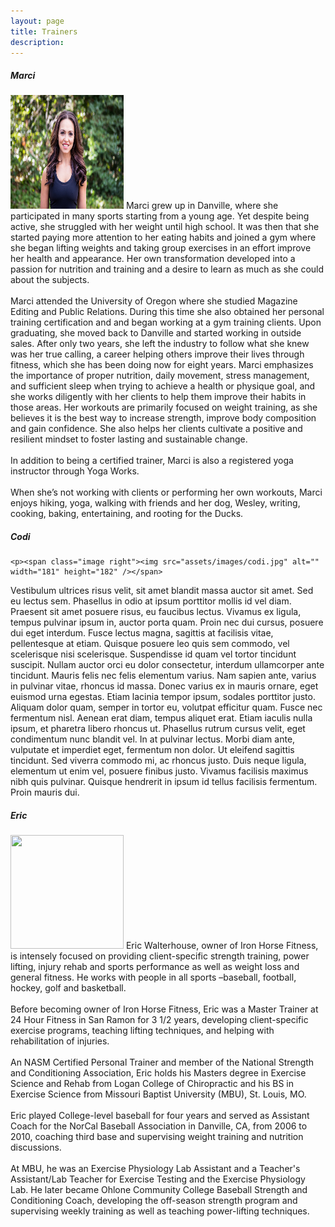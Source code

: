 ```yaml
---
layout: page
title: Trainers
description: 
---
```


<section>
<h5>Marci</h5>
	<p><span class="image left"><img src="assets/images/marci.jpg" alt="" width="181" height="182" /></span>
 Marci grew up in Danville, where she participated in many sports starting from a young age. Yet despite being active, she struggled with her weight until high school. It was then that she started paying more attention to her eating habits and joined a gym where she began lifting weights and taking group exercises in an effort improve her health and appearance. Her own transformation developed into a passion for nutrition and training and a desire to learn as much as she could about the subjects.<br><br>Marci attended the University of Oregon where she studied Magazine Editing and Public Relations. During this time she also obtained her personal training certification and and began working at a gym training clients. Upon graduating, she moved back to Danville and started working in outside sales. After only two years, she left the industry to follow what she knew was her true calling, a career helping others improve their lives through fitness, which she has been doing now for eight years. Marci emphasizes the importance of proper nutrition, daily movement, stress management, and sufficient sleep when trying to achieve a health or physique goal, and she works diligently with her clients to help them improve their habits in those areas. Her workouts are primarily focused on weight training, as she believes it is the best way to increase strength, improve body composition and gain confidence. She also helps her clients cultivate a positive and resilient mindset to foster lasting and sustainable change.<br><br>In addition to being a certified trainer, Marci is also a registered yoga instructor through Yoga Works.<br><br>When she’s not working with clients or performing her own workouts, Marci enjoys hiking, yoga, walking with friends and her dog, Wesley, writing, cooking, baking, entertaining, and rooting for the Ducks.</p>
 
 <h5 class="image right">Codi</h5>
 
	<p><span class="image right"><img src="assets/images/codi.jpg" alt="" width="181" height="182" /></span>
  Vestibulum ultrices risus velit, sit amet blandit massa auctor sit amet. Sed eu lectus sem. Phasellus in odio at ipsum porttitor mollis id vel diam. Praesent sit amet posuere risus, eu faucibus lectus. Vivamus ex ligula, tempus pulvinar ipsum in, auctor porta quam. Proin nec dui cursus, posuere dui eget interdum. Fusce lectus magna, sagittis at facilisis vitae, pellentesque at etiam. Quisque posuere leo quis sem commodo, vel scelerisque nisi scelerisque. Suspendisse id quam vel tortor tincidunt suscipit. Nullam auctor orci eu dolor consectetur, interdum ullamcorper ante tincidunt. Mauris felis nec felis elementum varius. Nam sapien ante, varius in pulvinar vitae, rhoncus id massa. Donec varius ex in mauris ornare, eget euismod urna egestas. Etiam lacinia tempor ipsum, sodales porttitor justo. Aliquam dolor quam, semper in tortor eu, volutpat efficitur quam. Fusce nec fermentum nisl. Aenean erat diam, tempus aliquet erat. Etiam iaculis nulla ipsum, et pharetra libero rhoncus ut. Phasellus rutrum cursus velit, eget condimentum nunc blandit vel. In at pulvinar lectus. Morbi diam ante, vulputate et imperdiet eget, fermentum non dolor. Ut eleifend sagittis tincidunt. Sed viverra commodo mi, ac rhoncus justo. Duis neque ligula, elementum ut enim vel, posuere finibus justo. Vivamus facilisis maximus nibh quis pulvinar. Quisque hendrerit in ipsum id tellus facilisis fermentum. Proin mauris dui.</p>
  
  <h5>Eric</h5>
	<p><span class="image left"><img src="assets/images/.jpg" alt="" width="181" height="182" /></span>
 Eric Walterhouse, owner of Iron Horse Fitness, is intensely focused on providing client-specific strength training, power lifting, injury rehab and sports performance as well as weight loss and general fitness. He works with people in all sports –baseball, football, hockey, golf and basketball.<br><br>Before becoming owner of Iron Horse Fitness, Eric was a Master Trainer at 24 Hour Fitness in San Ramon for 3 1/2 years, developing client-specific exercise programs, teaching lifting techniques, and helping with rehabilitation of injuries. <br><br>An NASM Certified Personal Trainer and member of the National Strength and Conditioning Association, Eric holds his Masters degree in Exercise Science and Rehab from Logan College of Chiropractic and his BS in Exercise Science from Missouri Baptist University (MBU), St. Louis, MO.<br><br>Eric played College-level baseball for four years and served as Assistant Coach for the NorCal Baseball Association in Danville, CA, from 2006 to 2010, coaching third base and supervising weight training and nutrition discussions. <br><br>At MBU, he was an Exercise Physiology Lab Assistant and a Teacher&#39;s Assistant/Lab Teacher for Exercise Testing and the Exercise Physiology Lab. He later became Ohlone Community College Baseball Strength and Conditioning Coach, developing the off-season strength program and supervising weekly training as well as teaching power-lifting techniques.</p>
</section>
